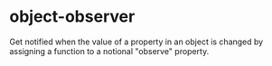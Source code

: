 # object-observer
Get notified when the value of a property in an object is changed by assigning a function to a notional "observe" property.
